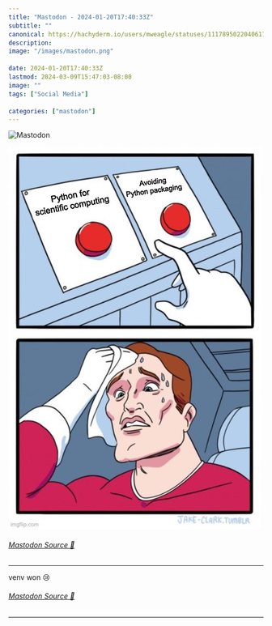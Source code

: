 ```yaml
---
title: "Mastodon - 2024-01-20T17:40:33Z"
subtitle: ""
canonical: https://hachyderm.io/users/mweagle/statuses/111789502204061760
description:
image: "/images/mastodon.png"

date: 2024-01-20T17:40:33Z
lastmod: 2024-03-09T15:47:03-08:00
image: ""
tags: ["Social Media"]

categories: ["mastodon"]
---
```

![Mastodon](/images/mastodon.png)



![Two button meme. Option 1: “Python for scientific computing”. Option 2: “Avoiding Python packaging”](329acb1d026a5b82.jpeg)

###### [Mastodon Source 🐘](https://hachyderm.io/@mweagle/111789502204061760)

___

<p>venv won 😢</p>


###### [Mastodon Source 🐘](https://hachyderm.io/@mweagle/111789933586441235)

___
